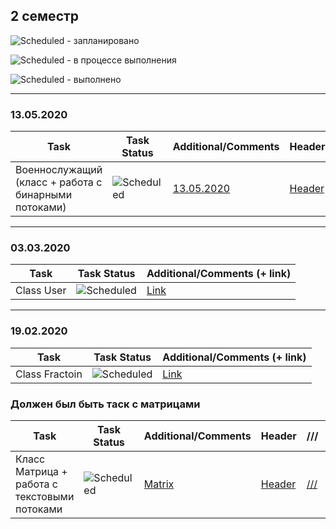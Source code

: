 ## 2 семестр


![Scheduled](https://github.com/AnzhelikaKravchuk/.NET-Training.-Spring-2019/blob/master/Pictures/icons-target.png) - запланировано

![Scheduled](https://github.com/AnzhelikaKravchuk/.NET-Training.-Spring-2019/blob/master/Pictures/icons-inprogress.png) - в процессе выполнения

![Scheduled](https://github.com/AnzhelikaKravchuk/.NET-Training.-Spring-2019/blob/master/Pictures/icons-ok.png) - выполнено

---
### 13.05.2020
| Task | Task Status | Additional/Comments | Header | /// | /// |  
| -------- | -------- | --------|  --------|  --------|  --------|  
| Военнослужащий (класс + работа с бинарными потоками) | ![Scheduled](https://github.com/AnzhelikaKravchuk/.NET-Training.-Spring-2019/blob/master/Pictures/icons-ok.png)|[13.05.2020](https://github.com/DoraSafrv/PM.Safronovich.2019/tree/master/2%20%D1%81%D0%B5%D0%BC%D0%B5%D1%81%D1%82%D1%80/13.05.2020)|[Header](https://github.com/DoraSafrv/PM.Safronovich.2019/blob/master/2%20%D1%81%D0%B5%D0%BC%D0%B5%D1%81%D1%82%D1%80/13.05.2020/Student.h)|[///](https://github.com/DoraSafrv/PM.Safronovich.2019/blob/master/2%20%D1%81%D0%B5%D0%BC%D0%B5%D1%81%D1%82%D1%80/13.05.2020/Source.cpp)|[///](https://github.com/DoraSafrv/PM.Safronovich.2019/blob/master/2%20%D1%81%D0%B5%D0%BC%D0%B5%D1%81%D1%82%D1%80/13.05.2020/Student.cpp)
---
### 03.03.2020
| Task | Task Status | Additional/Comments (+ link) |
| -------- | -------- | --------|  
|Class User | ![Scheduled](https://github.com/AnzhelikaKravchuk/.NET-Training.-Spring-2019/blob/master/Pictures/icons-ok.png)|[Link](https://github.com/DoraSafrv/PM.Safronovich.2019/tree/master/2%20%D1%81%D0%B5%D0%BC%D0%B5%D1%81%D1%82%D1%80/03.03.2020)
---
### 19.02.2020
| Task | Task Status | Additional/Comments (+ link) |
| -------- | -------- | --------|  
|Class Fractoin |![Scheduled](https://github.com/AnzhelikaKravchuk/.NET-Training.-Spring-2019/blob/master/Pictures/icons-inprogress.png) |[Link](https://github.com/DoraSafrv/PM.Safronovich.2019/tree/master/2%20%D1%81%D0%B5%D0%BC%D0%B5%D1%81%D1%82%D1%80/19.02.2020)



### Должен был быть таск с матрицами
| Task | Task Status | Additional/Comments | Header | /// | /// |  
| -------- | -------- | --------|  --------|  --------|  --------|  
| Класс Матрица + работа с текстовыми потоками| ![Scheduled](https://github.com/AnzhelikaKravchuk/.NET-Training.-Spring-2019/blob/master/Pictures/icons-ok.png)|[Matrix](https://github.com/DoraSafrv/PM.Safronovich.2019/tree/master/2%20%D1%81%D0%B5%D0%BC%D0%B5%D1%81%D1%82%D1%80/Matrix)|[Header](https://github.com/DoraSafrv/PM.Safronovich.2019/blob/master/2%20%D1%81%D0%B5%D0%BC%D0%B5%D1%81%D1%82%D1%80/Matrix/Matrix.h)|[///](https://github.com/DoraSafrv/PM.Safronovich.2019/blob/master/2%20%D1%81%D0%B5%D0%BC%D0%B5%D1%81%D1%82%D1%80/Matrix/Matrix.cpp)|[///](https://github.com/DoraSafrv/PM.Safronovich.2019/blob/master/2%20%D1%81%D0%B5%D0%BC%D0%B5%D1%81%D1%82%D1%80/Matrix/Task.cpp)

